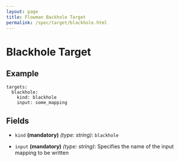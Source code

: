 ```yaml
---
layout: page
title: Flowman Backhole Target
permalink: /spec/target/blackhole.html
---
```

# Blackhole Target

## Example

```
targets:
  blackhole:
    kind: blackhole
    input: some_mapping
```

## Fields

* `kind` **(mandatory)** *(type: string)*: `blackhole`

* `input` **(mandatory)** *(type: string)*: 
Specifies the name of the input mapping to be written
